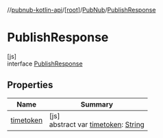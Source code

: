 //[pubnub-kotlin-api](../../../../index.md)/[[root]](../../index.md)/[PubNub](../index.md)/[PublishResponse](index.md)

# PublishResponse

[js]\
interface [PublishResponse](index.md)

## Properties

| Name | Summary |
|---|---|
| [timetoken](timetoken.md) | [js]<br>abstract var [timetoken](timetoken.md): [String](https://kotlinlang.org/api/core/kotlin-stdlib/kotlin/-string/index.html) |
